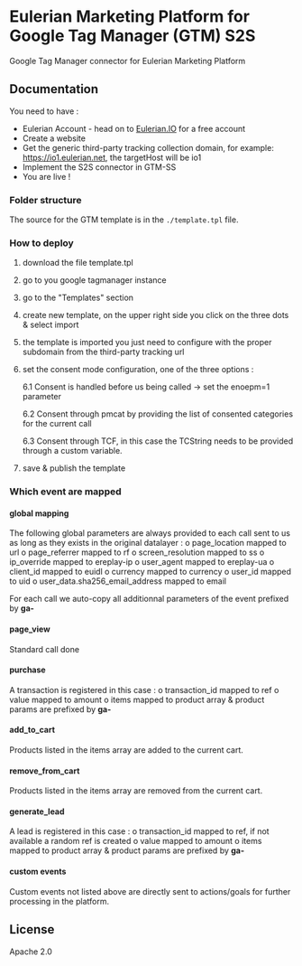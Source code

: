 # Eulerian Marketing Platform for Google Tag Manager (GTM) S2S

Google Tag Manager connector for Eulerian Marketing Platform

## Documentation

You need to have :
- Eulerian Account - head on to [Eulerian.IO](https://www.eulerian.io) for a free account
- Create a website
- Get the generic third-party tracking collection domain, for example: https://io1.eulerian.net, the targetHost will be io1
- Implement the S2S connector in GTM-SS
- You are live ! 

### Folder structure

The source for the GTM template is in the `./template.tpl` file.

### How to deploy

1. download the file template.tpl
2. go to you google tagmanager instance
3. go to the "Templates" section
4. create new template, on the upper right side you click on the three dots & select import
5. the template is imported you just need to configure with the proper subdomain from the third-party tracking url
6. set the consent mode configuration, one of the three options :
   
   6.1 Consent is handled before us being called -> set the enoepm=1 parameter
   
   6.2 Consent through pmcat by providing the list of consented categories for the current call
   
   6.3 Consent through TCF, in this case the TCString needs to be provided through a custom variable.
   
8. save & publish the template

### Which event are mapped

#### global mapping

The following global parameters are always provided to each call sent to us as long as they exists in the original datalayer :
  o page_location mapped to url
  o page_referrer mapped to rf
  o screen_resolution mapped to ss
  o ip_override mapped to ereplay-ip
  o user_agent mapped to ereplay-ua
  o client_id mapped to euidl
  o currency mapped to currency
  o user_id mapped to uid
  o user_data.sha256_email_address mapped to email

For each call we auto-copy all additionnal parameters of the event prefixed by **ga-**

#### page_view

Standard call done

#### purchase

A transaction is registered in this case :
  o transaction_id mapped to ref
  o value mapped to amount
  o items mapped to product array & product params are prefixed by **ga-**
  
#### add_to_cart

Products listed in the items array are added to the current cart.

#### remove_from_cart

Products listed in the items array are removed from the current cart.

#### generate_lead

A lead is registered in this case :
  o transaction_id mapped to ref, if not available a random ref is created
  o value mapped to amount
  o items mapped to product array & product params are prefixed by **ga-**

#### custom events

Custom events not listed above are directly sent to actions/goals for further processing in the platform.

## License

Apache 2.0
